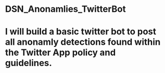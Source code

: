 # DSN_Anonamlies_TwitterBot

# I will build a basic twitter bot to post all anonamly detections found within the Twitter App policy and guidelines.
